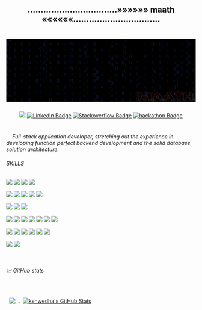 ##  <div align="center">..................................»»»»»» maath ««««««.................................</span>
#  ![](./asset/blue_matrix.png)

<span align="center">
  
  <a href="mailto:maathmanjunathleo@gmail.com"><img src="https://img.shields.io/badge/mail-D1482?style=for-the-badge&logo=gmail&logoColor=red" /></a>
  [![LinkedIn Badge](https://img.shields.io/badge/LinkedIn-0077B1?style=for-the-badge&logo=linkedin&logoColor=white)](https://www.linkedin.com/in/kshwedha)
  [![Stackoverflow Badge](https://img.shields.io/badge/Stack_Overflow-FE7A16?style=for-the-badge&logo=stack-overflow&logoColor=white)](https://stackoverflow.com/users/10196751/maath-leo/)
  [![hackathon Badge](https://img.shields.io/badge/hackathon-D25555?style=for-the-badge&logo=hackathon&logoColor=white)](https://www.hackerearth.com/@maathRiX)
# 
</span>

<div>
  <span><i><em>
    &nbsp;&nbsp;&nbsp;&nbsp;Full-stack application developer, stretching out the experience in developing function perfect backend development and the solid database solution architecture.
    </em></i></span>
</div>

###### SKILLS
![](https://img.shields.io/badge/OS-Linux-informational?style=flat&logo=Linux&logoColor=white&color=4AB197)
![](https://img.shields.io/badge/OS-Kali-informational?style=flat&logo=KaliLinux&logoColor=white&color=4AB197)
![](https://img.shields.io/badge/OS-Fedora-informational?style=flat&logo=Fedora&logoColor=white&color=4AB197)
![](https://img.shields.io/badge/OS-Mac-informational?style=flat&logo=MacOS&logoColor=white&color=4AB197)

![](https://img.shields.io/badge/Code-Python-informational?style=flat&logo=Python&logoColor=white&color=4AB197)
![](https://img.shields.io/badge/Code-GO-informational?style=flat&logo=GO&logoColor=white&color=4AB197)
![](https://img.shields.io/badge/Code-JavaScript-informational?style=flat&logo=JavaScript&logoColor=white&color=4AB197)
![](https://img.shields.io/badge/Code-React-informational?style=flat&logo=react&logoColor=white&color=4AB197)
![](https://img.shields.io/badge/Code-C++-informational?style=flat-square&logo=c++&logoColor=white&color=4AB197)

![](https://img.shields.io/badge/fm-Django-informational?style=flat&logo=Django&logoColor=000000&color=4AB197)
![](https://img.shields.io/badge/fm-Flask-informational?style=flat&logo=Flask&logoColor=000000&color=4AB197)
![](https://img.shields.io/badge/fm-FastAPI-informational?style=flat&logo=Fastapi&logoColor=000000&color=4AB197)

![](https://img.shields.io/badge/Tools-Nginx-informational?style=flat&logo=Nginx&logoColor=white&color=4AB197)
![](https://img.shields.io/badge/Tools-Apache2-informational?style=flat&logo=ApacheTomcat&logoColor=white&color=4AB197)
![](https://img.shields.io/badge/Tools-Wireshark-informational?style=flat&logo=Wireshark&logoColor=white&color=4AB197)
![](https://img.shields.io/badge/Tools-Nmap-informational?style=flat&logo=data:image/png;base64,iVBORw0KGgoAAAANSUhEUgAAABAAAAAQCAYAAAAf8/9hAAAAAXNSR0IArs4c6QAAAARnQU1BAACxjwv8YQUAAAAJcEhZcwAADsMAAA7DAcdvqGQAAACxSURBVDhP7ZEhDgJBDEXHIZFIJBKJRCKRSI6ARK7jCEgkEolEIpFIJEfA7r5H2gRCNouHn7xk2mn/tLvlr1YNYQVV4Nlcp8ZwgLqFE0zgQz3YgEUX2Mf5EWSzeLa2D08NwCYL1ybQESw0dnzvbqBmcAfjkYlzJOYGoTRYBhpcIeUaGthXprAFp9hF7CsavOIk3lmjmWsu4E1Okc4aZrNxju1EnbLIv5EfzpW+avw9ldIAEJ46cbwm7ekAAAAASUVORK5CYII=&logoColor=white&color=4AB197)
![](https://img.shields.io/badge/Tools-Docker-informational?style=flat&logo=Docker&logoColor=white&color=4AB197)
![](https://img.shields.io/badge/Tools-Github-informational?style=flat&logo=Github&logoColor=white&color=4AB197)
![](https://img.shields.io/badge/Tools-Postman-informational?style=flat&logo=Postman&logoColor=white&color=4AB197)

![](https://img.shields.io/badge/Tools-Netlify-informational?style=flat&logo=netlify&logoColor=white&color=4AB197)
![](https://img.shields.io/badge/Tools-Jenkins-informational?style=flat&logo=jenkins&logoColor=white&color=4AB197)
![](https://img.shields.io/badge/Tools-NPM-informational?style=flat&logo=npm&logoColor=white&color=4AB197)
![](https://img.shields.io/badge/Tools-Bitbucket-informational?style=flat&logo=Bitbucket&logoColor=white&color=4AB197)
![](https://img.shields.io/badge/Tools-GitLab-informational?style=flat&logo=GitLab&logoColor=white&color=4AB197)
![](https://img.shields.io/badge/Tools-Jira-informational?style=flat&logo=Jira-Software&logoColor=white&color=4AB197)

![](https://img.shields.io/badge/dB-MongoDB-informational?style=flat&logo=MongoDB&logoColor=white&color=4AB197)
![](https://img.shields.io/badge/dB-MySQL-informational?style=flat&logo=MySQL&logoColor=white&color=4AB197)

<br>

###### &#x1f4c8; GitHub stats

<br>

<a href="https://github.com/kshwedha">
  <img align="center" style="margin:0.5rem" src="https://github-readme-stats.vercel.app/api/top-langs/?username=kshwedha&hide=html,css&title_color=4da890&text_color=c9cacc&icon_color=4AB197&bg_color=1A2B34" />
</a>

<a href="https://github.com/kshwedha">
  <img align="center" style="margin:0.5rem" src="https://github-readme-stats.vercel.app/api?username=kshwedha&show_icons=true&line_height=40&count_private=true&title_color=4da890&text_color=c9cacc&icon_color=4AB097&bg_color=1A2B34" alt="kshwedha's GitHub Stats" />
</a>

<br>
<br>
